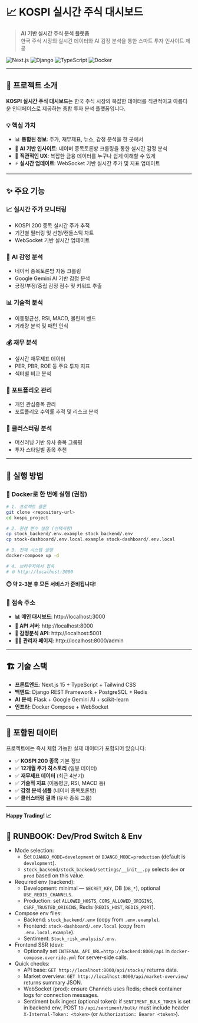 # 📈 KOSPI 실시간 주식 대시보드

> **AI 기반 실시간 주식 분석 플랫폼**  
> 한국 주식 시장의 실시간 데이터와 AI 감정 분석을 통한 스마트 투자 인사이트 제공

![Next.js](https://img.shields.io/badge/Next.js-15-black)
![Django](https://img.shields.io/badge/Django-4.x-green)
![TypeScript](https://img.shields.io/badge/TypeScript-5.x-blue)
![Docker](https://img.shields.io/badge/Docker-Compose-blue)

---

## 🎯 프로젝트 소개

**KOSPI 실시간 주식 대시보드**는 한국 주식 시장의 복잡한 데이터를 직관적이고 아름다운 인터페이스로 제공하는 종합 투자 분석 플랫폼입니다.

### 💡 **핵심 가치**
- 📊 **통합된 정보**: 주가, 재무제표, 뉴스, 감정 분석을 한 곳에서
- 🤖 **AI 기반 인사이트**: 네이버 종목토론방 크롤링을 통한 실시간 감정 분석  
- 📱 **직관적인 UX**: 복잡한 금융 데이터를 누구나 쉽게 이해할 수 있게
- ⚡ **실시간 업데이트**: WebSocket 기반 실시간 주가 및 지표 업데이트

---

## ✨ 주요 기능

### 📈 **실시간 주가 모니터링**
- KOSPI 200 종목 실시간 주가 추적
- 기간별 필터링 및 선형/캔들스틱 차트
- WebSocket 기반 실시간 업데이트

### 🧠 **AI 감정 분석**
- 네이버 종목토론방 자동 크롤링
- Google Gemini AI 기반 감정 분석
- 긍정/부정/중립 감정 점수 및 키워드 추출

### 📊 **기술적 분석**
- 이동평균선, RSI, MACD, 볼린저 밴드
- 거래량 분석 및 패턴 인식

### 💰 **재무 분석**
- 실시간 재무제표 데이터
- PER, PBR, ROE 등 주요 투자 지표
- 섹터별 비교 분석

### 🎯 **포트폴리오 관리**
- 개인 관심종목 관리
- 포트폴리오 수익률 추적 및 리스크 분석

### 🔬 **클러스터링 분석**
- 머신러닝 기반 유사 종목 그룹핑
- 투자 스타일별 종목 추천

---

## 🚀 실행 방법

### 🐳 **Docker로 한 번에 실행 (권장)**

```bash
# 1. 프로젝트 클론
git clone <repository-url>
cd kospi_project

# 2. 환경 변수 설정 (선택사항)
cp stock_backend/.env.example stock_backend/.env
cp stock-dashboard/.env.local.example stock-dashboard/.env.local

# 3. 전체 시스템 실행
docker-compose up -d

# 4. 브라우저에서 접속
# 🌐 http://localhost:3000
```

**⏱️ 약 2-3분 후 모든 서비스가 준비됩니다!**

### 📱 **접속 주소**
- **📊 메인 대시보드**: http://localhost:3000
- **🔧 API 서버**: http://localhost:8000  
- **💭 감정분석 API**: http://localhost:5001
- **👨‍💼 관리자 페이지**: http://localhost:8000/admin

---

## 🏗️ 기술 스택

- **프론트엔드**: Next.js 15 + TypeScript + Tailwind CSS
- **백엔드**: Django REST Framework + PostgreSQL + Redis
- **AI 분석**: Flask + Google Gemini AI + scikit-learn
- **인프라**: Docker Compose + WebSocket

---

## 🎁 포함된 데이터

프로젝트에는 즉시 체험 가능한 실제 데이터가 포함되어 있습니다:

- ✅ **KOSPI 200 종목** 기본 정보
- ✅ **12개월 주가 히스토리** (일봉 데이터)  
- ✅ **재무제표 데이터** (최근 4분기)
- ✅ **기술적 지표** (이동평균, RSI, MACD 등)
- ✅ **감정 분석 샘플** (네이버 종목토론방)
- ✅ **클러스터링 결과** (유사 종목 그룹)

---

**Happy Trading! 📈** 

## 🧭 RUNBOOK: Dev/Prod Switch & Env

- Mode selection:
  - Set `DJANGO_MODE=development` or `DJANGO_MODE=production` (default is `development`).
  - `stock_backend/stock_backend/settings/__init__.py` selects `dev` or `prod` based on this value.
- Required env (backend):
  - Development: minimal — `SECRET_KEY`, DB (`DB_*`), optional `USE_REDIS_CHANNELS`.
  - Production: set `ALLOWED_HOSTS`, `CORS_ALLOWED_ORIGINS`, `CSRF_TRUSTED_ORIGINS`, Redis (`REDIS_HOST`, `REDIS_PORT`).
- Compose env files:
  - Backend: `stock_backend/.env` (copy from `.env.example`).
  - Frontend: `stock-dashboard/.env.local` (copy from `.env.local.example`).
  - Sentiment: `Stock_risk_analysis/.env`.
- Frontend SSR (dev):
  - Optionally set `INTERNAL_API_URL=http://backend:8000/api` in `docker-compose.override.yml` for server-side calls.
- Quick checks:
  - API base: `GET http://localhost:8000/api/stocks/` returns data.
  - Market overview: `GET http://localhost:8000/api/market-overview/` returns summary JSON.
  - WebSocket (prod): ensure Channels uses Redis; check container logs for connection messages.
  - Sentiment bulk ingest (optional token): if `SENTIMENT_BULK_TOKEN` is set in backend env, POST to `/api/sentiment/bulk/` must include header `X-Internal-Token: <token>` (or `Authorization: Bearer <token>`).
